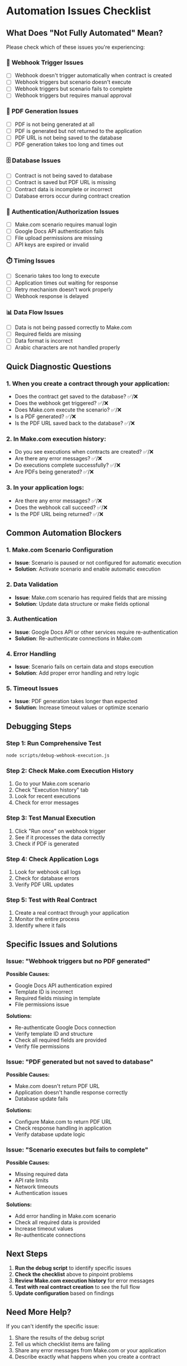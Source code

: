 # Automation Issues Checklist

## What Does "Not Fully Automated" Mean?

Please check which of these issues you're experiencing:

### 🔄 **Webhook Trigger Issues**
- [ ] Webhook doesn't trigger automatically when contract is created
- [ ] Webhook triggers but scenario doesn't execute
- [ ] Webhook triggers but scenario fails to complete
- [ ] Webhook triggers but requires manual approval

### 📄 **PDF Generation Issues**
- [ ] PDF is not being generated at all
- [ ] PDF is generated but not returned to the application
- [ ] PDF URL is not being saved to the database
- [ ] PDF generation takes too long and times out

### 🗄️ **Database Issues**
- [ ] Contract is not being saved to database
- [ ] Contract is saved but PDF URL is missing
- [ ] Contract data is incomplete or incorrect
- [ ] Database errors occur during contract creation

### 🔐 **Authentication/Authorization Issues**
- [ ] Make.com scenario requires manual login
- [ ] Google Docs API authentication fails
- [ ] File upload permissions are missing
- [ ] API keys are expired or invalid

### ⏱️ **Timing Issues**
- [ ] Scenario takes too long to execute
- [ ] Application times out waiting for response
- [ ] Retry mechanism doesn't work properly
- [ ] Webhook response is delayed

### 📊 **Data Flow Issues**
- [ ] Data is not being passed correctly to Make.com
- [ ] Required fields are missing
- [ ] Data format is incorrect
- [ ] Arabic characters are not handled properly

## Quick Diagnostic Questions

### 1. **When you create a contract through your application:**
- Does the contract get saved to the database? ✅/❌
- Does the webhook get triggered? ✅/❌
- Does Make.com execute the scenario? ✅/❌
- Is a PDF generated? ✅/❌
- Is the PDF URL saved back to the database? ✅/❌

### 2. **In Make.com execution history:**
- Do you see executions when contracts are created? ✅/❌
- Are there any error messages? ✅/❌
- Do executions complete successfully? ✅/❌
- Are PDFs being generated? ✅/❌

### 3. **In your application logs:**
- Are there any error messages? ✅/❌
- Does the webhook call succeed? ✅/❌
- Is the PDF URL being returned? ✅/❌

## Common Automation Blockers

### 1. **Make.com Scenario Configuration**
- **Issue**: Scenario is paused or not configured for automatic execution
- **Solution**: Activate scenario and enable automatic execution

### 2. **Data Validation**
- **Issue**: Make.com scenario has required fields that are missing
- **Solution**: Update data structure or make fields optional

### 3. **Authentication**
- **Issue**: Google Docs API or other services require re-authentication
- **Solution**: Re-authenticate connections in Make.com

### 4. **Error Handling**
- **Issue**: Scenario fails on certain data and stops execution
- **Solution**: Add proper error handling and retry logic

### 5. **Timeout Issues**
- **Issue**: PDF generation takes longer than expected
- **Solution**: Increase timeout values or optimize scenario

## Debugging Steps

### Step 1: Run Comprehensive Test
```bash
node scripts/debug-webhook-execution.js
```

### Step 2: Check Make.com Execution History
1. Go to your Make.com scenario
2. Check "Execution history" tab
3. Look for recent executions
4. Check for error messages

### Step 3: Test Manual Execution
1. Click "Run once" on webhook trigger
2. See if it processes the data correctly
3. Check if PDF is generated

### Step 4: Check Application Logs
1. Look for webhook call logs
2. Check for database errors
3. Verify PDF URL updates

### Step 5: Test with Real Contract
1. Create a real contract through your application
2. Monitor the entire process
3. Identify where it fails

## Specific Issues and Solutions

### Issue: "Webhook triggers but no PDF generated"
**Possible Causes:**
- Google Docs API authentication expired
- Template ID is incorrect
- Required fields missing in template
- File permissions issue

**Solutions:**
- Re-authenticate Google Docs connection
- Verify template ID and structure
- Check all required fields are provided
- Verify file permissions

### Issue: "PDF generated but not saved to database"
**Possible Causes:**
- Make.com doesn't return PDF URL
- Application doesn't handle response correctly
- Database update fails

**Solutions:**
- Configure Make.com to return PDF URL
- Check response handling in application
- Verify database update logic

### Issue: "Scenario executes but fails to complete"
**Possible Causes:**
- Missing required data
- API rate limits
- Network timeouts
- Authentication issues

**Solutions:**
- Add error handling in Make.com scenario
- Check all required data is provided
- Increase timeout values
- Re-authenticate connections

## Next Steps

1. **Run the debug script** to identify specific issues
2. **Check the checklist** above to pinpoint problems
3. **Review Make.com execution history** for error messages
4. **Test with real contract creation** to see the full flow
5. **Update configuration** based on findings

## Need More Help?

If you can't identify the specific issue:
1. Share the results of the debug script
2. Tell us which checklist items are failing
3. Share any error messages from Make.com or your application
4. Describe exactly what happens when you create a contract 